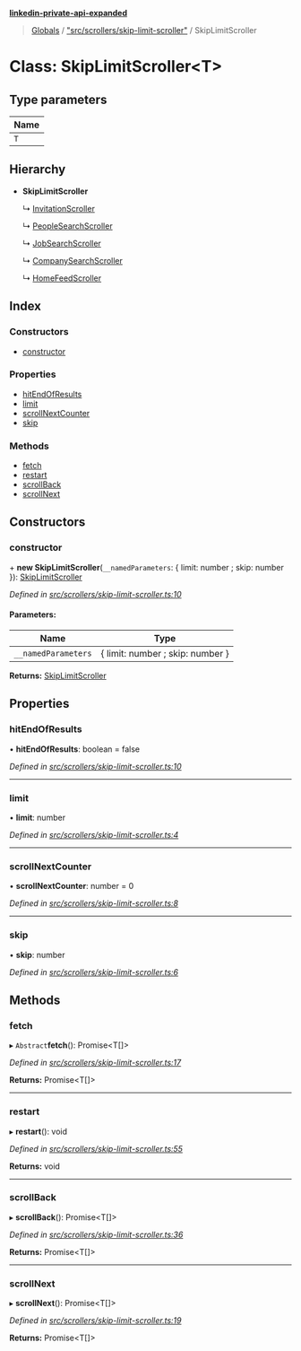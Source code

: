 **[linkedin-private-api-expanded](../README.md)**

> [Globals](../globals.md) / ["src/scrollers/skip-limit-scroller"](../modules/_src_scrollers_skip_limit_scroller_.md) / SkipLimitScroller

# Class: SkipLimitScroller<T\>

## Type parameters

Name |
------ |
`T` |

## Hierarchy

* **SkipLimitScroller**

  ↳ [InvitationScroller](_src_scrollers_invitation_scroller_.invitationscroller.md)

  ↳ [PeopleSearchScroller](_src_scrollers_people_search_scroller_.peoplesearchscroller.md)

  ↳ [JobSearchScroller](_src_scrollers_job_search_scroller_.jobsearchscroller.md)

  ↳ [CompanySearchScroller](_src_scrollers_company_search_scroller_.companysearchscroller.md)

  ↳ [HomeFeedScroller](_src_scrollers_home_feed_scroller_.homefeedscroller.md)

## Index

### Constructors

* [constructor](_src_scrollers_skip_limit_scroller_.skiplimitscroller.md#constructor)

### Properties

* [hitEndOfResults](_src_scrollers_skip_limit_scroller_.skiplimitscroller.md#hitendofresults)
* [limit](_src_scrollers_skip_limit_scroller_.skiplimitscroller.md#limit)
* [scrollNextCounter](_src_scrollers_skip_limit_scroller_.skiplimitscroller.md#scrollnextcounter)
* [skip](_src_scrollers_skip_limit_scroller_.skiplimitscroller.md#skip)

### Methods

* [fetch](_src_scrollers_skip_limit_scroller_.skiplimitscroller.md#fetch)
* [restart](_src_scrollers_skip_limit_scroller_.skiplimitscroller.md#restart)
* [scrollBack](_src_scrollers_skip_limit_scroller_.skiplimitscroller.md#scrollback)
* [scrollNext](_src_scrollers_skip_limit_scroller_.skiplimitscroller.md#scrollnext)

## Constructors

### constructor

\+ **new SkipLimitScroller**(`__namedParameters`: { limit: number ; skip: number  }): [SkipLimitScroller](_src_scrollers_skip_limit_scroller_.skiplimitscroller.md)

*Defined in [src/scrollers/skip-limit-scroller.ts:10](https://github.com/khanhtranngoccva/linkedin-private-api/blob/a63729e/src/scrollers/skip-limit-scroller.ts#L10)*

#### Parameters:

Name | Type |
------ | ------ |
`__namedParameters` | { limit: number ; skip: number  } |

**Returns:** [SkipLimitScroller](_src_scrollers_skip_limit_scroller_.skiplimitscroller.md)

## Properties

### hitEndOfResults

•  **hitEndOfResults**: boolean = false

*Defined in [src/scrollers/skip-limit-scroller.ts:10](https://github.com/khanhtranngoccva/linkedin-private-api/blob/a63729e/src/scrollers/skip-limit-scroller.ts#L10)*

___

### limit

•  **limit**: number

*Defined in [src/scrollers/skip-limit-scroller.ts:4](https://github.com/khanhtranngoccva/linkedin-private-api/blob/a63729e/src/scrollers/skip-limit-scroller.ts#L4)*

___

### scrollNextCounter

•  **scrollNextCounter**: number = 0

*Defined in [src/scrollers/skip-limit-scroller.ts:8](https://github.com/khanhtranngoccva/linkedin-private-api/blob/a63729e/src/scrollers/skip-limit-scroller.ts#L8)*

___

### skip

•  **skip**: number

*Defined in [src/scrollers/skip-limit-scroller.ts:6](https://github.com/khanhtranngoccva/linkedin-private-api/blob/a63729e/src/scrollers/skip-limit-scroller.ts#L6)*

## Methods

### fetch

▸ `Abstract`**fetch**(): Promise<T[]\>

*Defined in [src/scrollers/skip-limit-scroller.ts:17](https://github.com/khanhtranngoccva/linkedin-private-api/blob/a63729e/src/scrollers/skip-limit-scroller.ts#L17)*

**Returns:** Promise<T[]\>

___

### restart

▸ **restart**(): void

*Defined in [src/scrollers/skip-limit-scroller.ts:55](https://github.com/khanhtranngoccva/linkedin-private-api/blob/a63729e/src/scrollers/skip-limit-scroller.ts#L55)*

**Returns:** void

___

### scrollBack

▸ **scrollBack**(): Promise<T[]\>

*Defined in [src/scrollers/skip-limit-scroller.ts:36](https://github.com/khanhtranngoccva/linkedin-private-api/blob/a63729e/src/scrollers/skip-limit-scroller.ts#L36)*

**Returns:** Promise<T[]\>

___

### scrollNext

▸ **scrollNext**(): Promise<T[]\>

*Defined in [src/scrollers/skip-limit-scroller.ts:19](https://github.com/khanhtranngoccva/linkedin-private-api/blob/a63729e/src/scrollers/skip-limit-scroller.ts#L19)*

**Returns:** Promise<T[]\>
